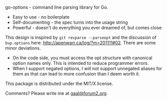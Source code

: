 go-options - command line parsing library for Go.

* Easy to use - no boilerplate
* Self-documenting - the spec turns into the usage string
* Powerful - doesn't do everything you ever dreamed of, but comes close

This design is inspired by `git revparse --parseopt` and the discussion of
`bup.options` here: <http://apenwarr.ca/log/?m=201111#02>. There are some
minor deviations.

* On the code side, you must access the opt structure with canonical option
names only. This is intended to reduce programmer errors.
* When I support negated options, I will not support unnegated aliases
for them as that can lead to more confusion than I deem worth it.

This package is distributed under the MIT/X license.

Comments? Please write me at <gaal@forum2.org>.
